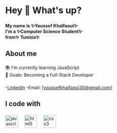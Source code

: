 <h1 align="left">Hey 👋 What's up?</h1>

###

<h4 align="left">My name is ✨Youssef Khalfaoui✨  <br>I'm a ✨Computer Science Student✨ <br>from✨ Tunisia✨</h4>

###

<h2 align="left">About me</h2>

###

<p align="left">📚 I'm currently learning JavaScript  <br>🎯 Goals: Becoming a Full-Stack Developer</p>

###

-[LinkedIn](www.linkedin.com/in/youssef-khalfaoui-1ab40a325)
-Email: [youssefkhalfaoui30@gmail.com]

###

<h2 align="left">I code with</h2>

###

<div align="left">
  <img src="https://cdn.jsdelivr.net/gh/devicons/devicon/icons/javascript/javascript-original.svg" height="40" alt="javascript logo"  />
  <img width="12" />
  <img src="https://cdn.jsdelivr.net/gh/devicons/devicon/icons/html5/html5-original.svg" height="40" alt="html5 logo"  />
  <img width="12" />
  <img src="https://cdn.jsdelivr.net/gh/devicons/devicon/icons/css3/css3-original.svg" height="40" alt="css3 logo"  />
</div>

###
